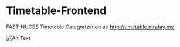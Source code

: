 # Timetable-Frontend

FAST-NUCES Timetable Categorization at: http://timetable.mrafay.me

![Alt Text](https://github.com/F-NUCES/Timetable-Frontend/blob/master/preview/timetable-demo.gif)

